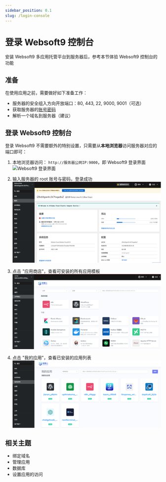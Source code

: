 ```yaml
---
sidebar_position: 0.1
slug: /login-console
---
```


# 登录 Websoft9 控制台

安装 Websoft9 多应用托管平台到服务器后，参考本节体验 Websoft9 控制台的功能

## 准备

在使用应用之前，需要做好如下准备工作：

- 服务器的安全组入方向开放端口：80, 443, 22, 9000, 9001（可选）
- 获取服务器的[账号密码](../credentials)
- 解析一个域名到服务器（建议）

## 登录 Websoft9 控制台

登录 Websoft9 不需要额外的特别设置，只需要从**本地浏览器**访问服务器对应的端口即可：  

1. 本地浏览器访问： `http://服务器公网IP:9000`，即 Websoft9 登录界面
   ![Websoft9 登录界面](https://libs.websoft9.com/Websoft9/DocsPicture/zh/websoft9/websoft9-loginpage.png)

2. 输入服务器的 root 账号与密码，登录成功
   ![](./assets/websoft9-console-index.png)

3. 点击 "应用商店"，查看可安装的所有应用模板
   ![](./assets/websoft9-appstore.png)

4. 点击 "我的应用"，查看已安装的应用列表
   ![](./assets/websoft9-myapps.png)

## 相关主题

- 绑定域名
- 管理应用
- 数据库
- 设置应用的访问